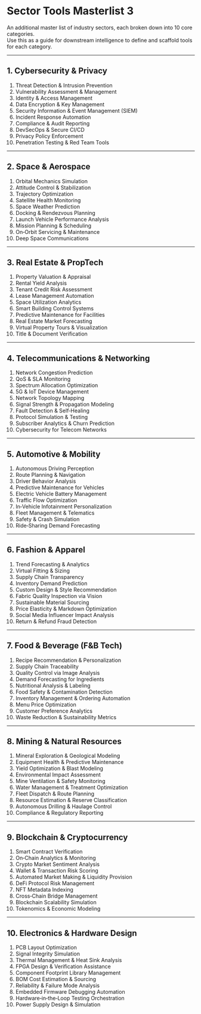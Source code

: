 # Sector Tools Masterlist 3

An additional master list of industry sectors, each broken down into 10 core categories.  
Use this as a guide for downstream intelligence to define and scaffold tools for each category.

---

## 1. Cybersecurity & Privacy

1. Threat Detection & Intrusion Prevention  
2. Vulnerability Assessment & Management  
3. Identity & Access Management  
4. Data Encryption & Key Management  
5. Security Information & Event Management (SIEM)  
6. Incident Response Automation  
7. Compliance & Audit Reporting  
8. DevSecOps & Secure CI/CD  
9. Privacy Policy Enforcement  
10. Penetration Testing & Red Team Tools  

---

## 2. Space & Aerospace

1. Orbital Mechanics Simulation  
2. Attitude Control & Stabilization  
3. Trajectory Optimization  
4. Satellite Health Monitoring  
5. Space Weather Prediction  
6. Docking & Rendezvous Planning  
7. Launch Vehicle Performance Analysis  
8. Mission Planning & Scheduling  
9. On‑Orbit Servicing & Maintenance  
10. Deep Space Communications  

---

## 3. Real Estate & PropTech

1. Property Valuation & Appraisal  
2. Rental Yield Analysis  
3. Tenant Credit Risk Assessment  
4. Lease Management Automation  
5. Space Utilization Analytics  
6. Smart Building Control Systems  
7. Predictive Maintenance for Facilities  
8. Real Estate Market Forecasting  
9. Virtual Property Tours & Visualization  
10. Title & Document Verification  

---

## 4. Telecommunications & Networking

1. Network Congestion Prediction  
2. QoS & SLA Monitoring  
3. Spectrum Allocation Optimization  
4. 5G & IoT Device Management  
5. Network Topology Mapping  
6. Signal Strength & Propagation Modeling  
7. Fault Detection & Self‑Healing  
8. Protocol Simulation & Testing  
9. Subscriber Analytics & Churn Prediction  
10. Cybersecurity for Telecom Networks  

---

## 5. Automotive & Mobility

1. Autonomous Driving Perception  
2. Route Planning & Navigation  
3. Driver Behavior Analysis  
4. Predictive Maintenance for Vehicles  
5. Electric Vehicle Battery Management  
6. Traffic Flow Optimization  
7. In‑Vehicle Infotainment Personalization  
8. Fleet Management & Telematics  
9. Safety & Crash Simulation  
10. Ride‑Sharing Demand Forecasting  

---

## 6. Fashion & Apparel

1. Trend Forecasting & Analytics  
2. Virtual Fitting & Sizing  
3. Supply Chain Transparency  
4. Inventory Demand Prediction  
5. Custom Design & Style Recommendation  
6. Fabric Quality Inspection via Vision  
7. Sustainable Material Sourcing  
8. Price Elasticity & Markdown Optimization  
9. Social Media Influencer Impact Analysis  
10. Return & Refund Fraud Detection  

---

## 7. Food & Beverage (F&B Tech)

1. Recipe Recommendation & Personalization  
2. Supply Chain Traceability  
3. Quality Control via Image Analysis  
4. Demand Forecasting for Ingredients  
5. Nutritional Analysis & Labeling  
6. Food Safety & Contamination Detection  
7. Inventory Management & Ordering Automation  
8. Menu Price Optimization  
9. Customer Preference Analytics  
10. Waste Reduction & Sustainability Metrics  

---

## 8. Mining & Natural Resources

1. Mineral Exploration & Geological Modeling  
2. Equipment Health & Predictive Maintenance  
3. Yield Optimization & Blast Modeling  
4. Environmental Impact Assessment  
5. Mine Ventilation & Safety Monitoring  
6. Water Management & Treatment Optimization  
7. Fleet Dispatch & Route Planning  
8. Resource Estimation & Reserve Classification  
9. Autonomous Drilling & Haulage Control  
10. Compliance & Regulatory Reporting  

---

## 9. Blockchain & Cryptocurrency

1. Smart Contract Verification  
2. On‑Chain Analytics & Monitoring  
3. Crypto Market Sentiment Analysis  
4. Wallet & Transaction Risk Scoring  
5. Automated Market Making & Liquidity Provision  
6. DeFi Protocol Risk Management  
7. NFT Metadata Indexing  
8. Cross‑Chain Bridge Management  
9. Blockchain Scalability Simulation  
10. Tokenomics & Economic Modeling  

---

## 10. Electronics & Hardware Design

1. PCB Layout Optimization  
2. Signal Integrity Simulation  
3. Thermal Management & Heat Sink Analysis  
4. FPGA Design & Verification Assistance  
5. Component Footprint Library Management  
6. BOM Cost Estimation & Sourcing  
7. Reliability & Failure Mode Analysis  
8. Embedded Firmware Debugging Automation  
9. Hardware‑in‑the‑Loop Testing Orchestration  
10. Power Supply Design & Simulation  
